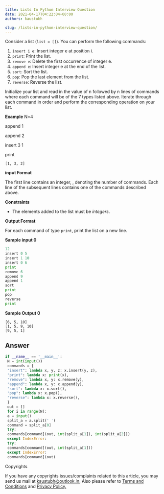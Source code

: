 ```yaml
---
title: Lists In Python Interview Question
date: 2021-04-17T04:22:04+00:00
authors: kaustubh

slug: /lists-in-python-interview-question/
---
```

Consider a list (`list = []`). You can perform the following commands:

 1. `insert i e`: Insert integer e  at position i.
 2. `print`: Print the list.
 3. `remove e`: Delete the first occurrence of integer e.
 4. `append e`: Insert integer e at the end of the list.
 5. `sort`: Sort the list.
 6. `pop`: Pop the last element from the list.
 7. `reverse`: Reverse the list.

Initialize your list and read in the value of n followed by n lines of commands where each command will be of the 7 types listed above. Iterate through each command in order and perform the corresponding operation on your list.

**Example** 
N=4

append 1

append 2

insert 3 1

print 



```
[1, 3, 2]

```


**input Format**

The first line contains an integer, , denoting the number of commands. 
Each line  of the  subsequent lines contains one of the commands described above.

**Constraints**

 * The elements added to the list must be _integers_.

**Output Format**

For each command of type `print`, print the list on a new line.

**Sample input 0**


```python title="Output"
12
insert 0 5
insert 1 10
insert 0 6
print
remove 6
append 9
append 1
sort
print
pop
reverse
print

```


**Sample Output 0**


```
[6, 5, 10]
[1, 5, 9, 10]
[9, 5, 1]
```


## Answer

```python title="file.py"
if __name__ == '__main__':
 N = int(input())
 commands = {
 "insert": lambda x, y, z: x.insert(y, z),
 "print": lambda x: print(x),
 "remove": lambda x, y: x.remove(y),
 "append": lambda x, y: x.append(y),
 "sort": lambda x: x.sort(),
 "pop": lambda x: x.pop(),
 "reverse": lambda x: x.reverse(),
 }
 out = []
 for i in range(N):
 a = input()
 split_a = a.split(' ')
 command = split_a[0]
 try:
 commands[command](out, int(split_a[1]), int(split_a[2]))
 except IndexError:
 try:
 commands[command](out, int(split_a[1]))
 except IndexError:
 commands[command](out)

```



 Copyrights
 



 If you have any copyrights issues/complaints related to this article, you may send us mail at [kaustubh@outlook.in](mailto:kaustubh@outlook.in), Also please refer to [Terms and Conditions](https://blog.kaustubh.codes/terms-conditions/) and [Privacy Policy.](https://blog.kaustubh.codes/privacy-policy/)



